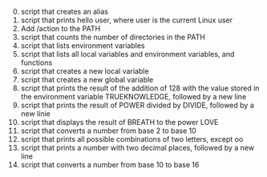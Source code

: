 0. script that creates an alias
1. script that prints hello user, where user is the current Linux user
2. Add /action to the PATH
3. script that counts the number of directories in the PATH
4. script that lists environment variables
5. script that lists all local variables and environment variables, and functions
6. script that creates a new local variable
7. script that creates a new global variable
8. script that prints the result of the addition of 128 with the value stored in the environment variable TRUEKNOWLEDGE, followed by a new line
9. script that prints the result of POWER divided by DIVIDE, followed by a new linie
10. script that displays the result of BREATH to the power LOVE
11. script that converts a number from base 2 to base 10
12. script that prints all possible combinations of two letters, except oo
13. script that prints a number with two decimal places, followed by a new line
14. script that converts a number from base 10 to base 16
